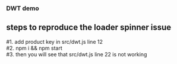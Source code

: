 ### DWT demo

## steps to reproduce the loader spinner issue

#1. add product key in src/dwt.js line 12 \
#2. npm i && npm start \
#3. then you will see that src/dwt.js line 22 is not working

